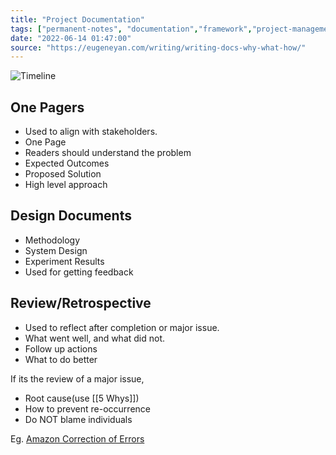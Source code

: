 ```yaml
---
title: "Project Documentation"
tags: ["permanent-notes", "documentation","framework","project-management"]
date: "2022-06-14 01:47:00"
source: "https://eugeneyan.com/writing/writing-docs-why-what-how/"
---
```



![Timeline](https://eugeneyan.com/assets/work-docs.jpg)

## One Pagers

- Used to align with stakeholders.
- One Page
- Readers should understand the problem
- Expected Outcomes
- Proposed Solution
- High level approach

## Design Documents

- Methodology
- System Design
- Experiment Results
- Used for getting feedback

## Review/Retrospective

- Used to reflect after completion or major issue.
- What went well, and what did not.
- Follow up actions
- What to do better

If its the review of a major issue,

- Root cause(use [[5 Whys]])
- How to prevent re-occurrence
- Do NOT blame individuals

Eg. [Amazon Correction of Errors](https://wa.aws.amazon.com/wat.concept.coe.en.html)